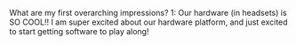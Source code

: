 What are my first overarching impressions?
1: Our hardware (in headsets) is SO COOL!! I am super excited about our hardware platform, and just excited to start getting software to play along!